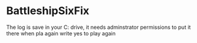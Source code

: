 # BattleshipSixFix
The log is save in your C: drive, it needs adminstrator permissions to put it there
when pla again write yes to play again
